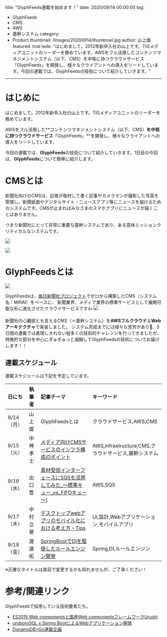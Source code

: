 title: "GlyphFeeds連載を始めます！"
date: 2020/09/14 00:00:00
tag:
  - GlyphFeeds
  - CMS
  - AWS
  - 基幹システム
category:
  - Product
thumbnail: /images/20200914/thumbnail.jpg
author: 山上燦
featured: true
lede: "はじめまして。2012年新卒入社の山上です。TIGメディアユニットのリーダーを務めています。AWSをフル活用したコンテンツマネジメントシステム（以下、CMS）を中核に持つクラウドサービス「GlyphFeeds」を開発し、様々なクライアントへの導入をリードしています。今回の連載では、GlyphFeedsの技術について紹介していきます。"
---

# はじめに
はじめまして。2012年新卒入社の山上です。TIGメディアユニットのリーダーを務めています。

AWSをフル活用した**コンテンツマネジメントシステム（以下、CMS）**を中核に持つクラウドサービス**「GlyphFeeds」**を開発し、様々なクライアントへの導入をリードしています。

今回の連載では、**GlyphFeeds**の技術について紹介していきます。1日目の今回は、**GlyphFeeds**について簡単に紹介します。

# CMSとは

新聞社向けのCMSは、記者が取材して書く記事やカメラマンが撮影した写真を管理し、新聞紙面やデジタルサイト・ニュースアプリ等にニュースを届けるためのシステムです。CMSが止まればみなさまのスマホアプリにニュースが届くことはありません。

つまり新聞社にとって非常に重要な基幹システムであり、ある意味ミッションクリティカルなシステムです。

![](/images/20200914/原稿.gif)

![](/images/20200914/画像編集.gif)


# GlyphFeedsとは
![](/images/20200914/GlyphFeedsLogo.jpg)

GlyphFeedsは、[毎日新聞社プロジェクト](https://prtimes.jp/main/html/rd/p/000000324.000004374.html)でゼロから構築したCMS（システム名：MIRAI）をベースに、
新聞業界、メディア業界の標準サービスとして展開可能な形に進化させたクラウドサービスです👍
![](/images/20200914/スクリーンショット_2020-09-08_18.11.19.png)

新聞社の心臓部とも言えるCMS（＝基幹システム）を**AWSフルクラウド**＆**Webアーキテクチャ**で実装しました。
システム完成までには様々な苦労があり💪、5日間の連載では表現しきれない程多くの技術的チャレンジを行ってきましたが、特徴的な部分を中心にぎゅぎゅっと凝縮してGlyphFeedsの技術についてお届けします！！

## 連載スケジュール
連載スケジュールは下記を予定しています。

| 日にち | 執筆者 | 記事テーマ | キーワード |
|:-----------|:------------|:------------|:------------|
| 9/14（月）    | 山上燦       | GlyphFeedsとは         |クラウドサービス,AWS,CMS|
| 9/15（火）    | 中神孝士     | [メディア向けCMSサービスのインフラ構成のポイント](/articles/20200915/) |AWS,infrastructure,CMS,クラウドサービス,基幹システム|
| 9/16（水）    | 出口豊      | [素材受信インターフェースにSQSを活用してみた_～標準キュー_vs_FIFOキュー～](/articles/20200916/)] |AWS,SQS|
| 9/17（木）    | 中村立基    | [デスクトップwebアプリのモバイル化における考え方・Tips](/articles/20200917/) |UI,設計,Webアプリケーション,モバイルアプリ|
| 9/18（金）    | 渡邉拓       | [SpringBootでDIを駆使したルールエンジン開発](/articles/20200918/) |Spring,DI,ルールエンジン|

※正確なタイトルは直前で変更するかも知れませんが、ご了承ください！

# 参考/関連リンク

GlyphFeedsで採用している技術要素たち。

* [ES2015 Web componentsと国産Web componentsフレームワークUrushi](https://future-architect.github.io/articles/20170605/)
* [uroboroSQL x Spring BootによるWebアプリケーション開発](https://future-architect.github.io/articles/20170828/)
* [DynamoDB×Go連載企画](https://future-architect.github.io/tags/DynamoDB%C3%97Go/)

